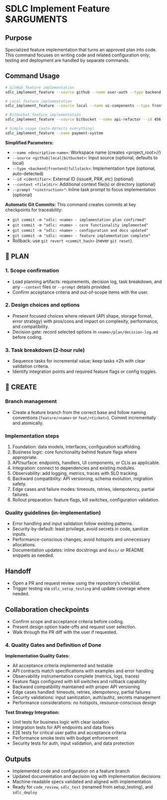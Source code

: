 # SDLC Implement Feature $ARGUMENTS

## Purpose
Specialized feature implementation that turns an approved plan into code. This command focuses on
writing code and related configuration only; testing and deployment are handled by separate
commands.

## Command Usage
```bash
# GitHub feature implementation
sdlc_implement_feature --source github --name user-auth --type backend --id 123

# Local feature implementation
sdlc_implement_feature --source local --name ui-components --type frontend

# Bitbucket feature implementation
sdlc_implement_feature --source bitbucket --name api-refactor --id 456

# Simple usage (auto-detects everything)
sdlc_implement_feature --name payment-system
```

**Simplified Parameters:**
- `--name <descriptive-name>`: Workspace name (creates <project_root>/<name>/)
- `--source <github|local|bitbucket>`: Input source (optional, defaults to local)
- `--type <backend|frontend|fullstack>`: Implementation type (optional, auto-detected)
- `--id <identifier>`: External ID (issue#, PR#, etc) (optional)
- `--context <file|dir>`: Additional context file(s) or directory (optional)
- `--prompt "<instruction>"`: Inline task prompt to focus implementation (optional)

**Automatic Git Commits:**
This command creates commits at key checkpoints for traceability:
- `git commit -m "sdlc: <name> - implementation plan confirmed"`
- `git commit -m "sdlc: <name> - core functionality implemented"`
- `git commit -m "sdlc: <name> - configuration and docs updated"`
- `git commit -m "sdlc: <name> - feature implementation complete"`
- Rollback: use `git revert <commit_hash>` (never `git reset`).

## 🔹 PLAN
### 1. Scope confirmation
- Load planning artifacts: requirements, decision log, task breakdown, and any `--context` files
  or `--prompt` details provided.
- Confirm acceptance criteria and out-of-scope items with the user.

### 2. Design choices and options
- Present focused choices where relevant (API shape, storage format, error strategy) with
  pros/cons and impact on complexity, performance, and compatibility.
- Decision gate: record selected options in `<name>/plan/decision-log.md` before coding.

### 3. Task breakdown (2-hour rule)
- Sequence tasks for incremental value; keep tasks ≤2h with clear validation criteria.
- Identify integration points and required feature flags or config toggles.

## 🔹 CREATE
### Branch management
- Create a feature branch from the correct base and follow naming conventions
  (`feature/<name>` or `feat/<ticket>`). Commit incrementally and atomically.

### Implementation steps
1. Foundation: data models, interfaces, configuration scaffolding.
2. Business logic: core functionality behind feature flags where appropriate.
3. API/surface: endpoints, handlers, UI components, or CLIs as applicable.
4. Integration: connect to dependencies and existing modules.
5. Observability: add logging, metrics, traces with SLO tracking.
6. Backward compatibility: API versioning, schema evolution, migration safety.
7. Edge cases and failure modes: timeouts, retries, idempotency, partial failures.
8. Rollout preparation: feature flags, kill switches, configuration validation.

### Quality guidelines (in-implementation)
- Error handling and input validation follow existing patterns.
- Security-by-default: least privilege, avoid secrets in code, sanitize inputs.
- Performance-conscious changes; avoid hotspots and unnecessary allocations.
- Documentation updates: inline docstrings and `docs/` or README snippets as needed.

## Handoff
- Open a PR and request review using the repository’s checklist.
- Trigger testing via `sdlc_setup_testing` and update coverage where needed.

## Collaboration checkpoints
- Confirm scope and acceptance criteria before coding.
- Present design option trade-offs and request user selection.
- Walk through the PR diff with the user if requested.

### 4. Quality Gates and Definition of Done

**Implementation Quality Gates:**
- All acceptance criteria implemented and testable
- API contracts match specifications with examples and error handling
- Observability instrumentation complete (metrics, logs, traces)
- Feature flags configured with kill switches and rollback capability
- Backward compatibility maintained with proper API versioning
- Edge cases handled: timeouts, retries, idempotency, partial failures
- Security validations: input sanitization, auth/authz, secrets management
- Performance considerations: no hotspots, resource-conscious design

**Test Strategy Integration:**
- Unit tests for business logic with clear isolation
- Integration tests for API endpoints and data flows  
- E2E tests for critical user paths and acceptance criteria
- Performance smoke tests with budget enforcement
- Security tests for auth, input validation, and data protection

## Outputs
- Implemented code and configuration on a feature branch
- Updated documentation and decision log with implementation decisions
- Machine-readable specs validated and aligned with implementation
- Ready for `code_review`, `sdlc_test` (renamed from setup_testing), and `sdlc_deploy`
